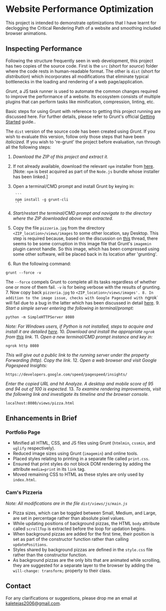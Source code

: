 # Website Performance Optimization

This project is intended to demonstrate optimizations that I have learnt for declogging the Critical Rendering Path of a website and smoothing included browser animations.

## Inspecting Performance

Following the structure frequently seen in web development, this project has two copies of the source code. First is the `src` (short for _source_) folder where the code rests in human-readable format. The other is `dist` (short for _distribution_) which incorporates all modifications that eliminate typical bottlenecks in the loading and rendering of a web page/application.

_Grunt_, a JS task runner is used to automate the common changes required to improve the performance of a website. Its ecosystem consists of multiple plugins that can perform tasks like minification, compression, linting, etc.

Basic steps for using Grunt with reference to getting this project running are discussed here. For further details, please refer to Grunt's official [Getting Started](http://gruntjs.com/getting-started) guide..

The `dist` version of the source code has been created using _Grunt_. If you wish to evaluate this version, follow only those steps that have been _italicized_. If you wish to 're-grunt' the project before evaluation, run through all the following steps:

1. _Download the ZIP of this project and extract it._
2. If not already available, download the relevant `npm` installer from [here](https://nodejs.org/en/download/). [Note: `npm` is best acquired as part of the `Node.js` bundle whose installer has been linked.]
3. Open a terminal/CMD prompt and install Grunt by keying in:

        ```
        npm install -g grunt-cli
        ```
4. _Start/restart the terminal/CMD prompt and navigate to the directory where the ZIP downloaded above was extracted._
5. Copy the file `pizzeria.jpg` from the directory `<ZIP_location>/views/images` to some other location, say Desktop. This step is required because, based on the discussion on [this](https://discussions.udacity.com/t/grunt-contrib-imagemin-plugin-not-optimizing-images/35478) thread, there seems to be some corruption in this image file that Grunt's `imagemin` plugin cannot handle. So this image, which has been compressed using some other software, will be placed back in its location after 'grunting'.
6. Run the following command:
```
grunt --force -v
```
The `--force` compels Grunt to complete all its tasks regardless of whether one or more of them fail. `-v` is for being verbose with the results of grunting.
7. Now copy back `pizzeria.jpg` to `<ZIP_location>/views/images'.
8. In addition to the image issue, checks with Google Pagespeed with `ngrok` will fail due to a bug in the latter which has been discussed in detail [here](https://github.com/inconshreveable/ngrok/issues/243).
9. _Start a simple server entering the following in terminal/prompt:_
```
python -m SimpleHTTPServer 8080
```
_Note: For Windows users, if Python is not installed, steps to acquire and install it are detailed [here](http://docs.python-guide.org/en/latest/starting/install/win/)._
10. _Download and install the appropriate `ngrok` from [this](https://ngrok.com/download) link._
11. _Open a new terminal/CMD prompt instance and key in:_
```
ngrok http 8080
```
_This will give out a public link to the running server under the property *Forwarding* (http). Copy the link._
12. _Open a web browser and visit Google Pagespeed Insights:_
```
https://developers.google.com/speed/pagespeed/insights/
```
_Enter the copied URL and hit *Analyze*. A desktop and mobile score of 95 and 94 out of 100 is expected._
13. _To examine rendering improvements, visit the following link and investigate its timeline and the browser console._
```
localhost:8080/views/pizza.html
```

## Enhancements in Brief

### Portfolio Page

- Minified all HTML, CSS, and JS files using Grunt (`htmlmin`, `cssmin`, and `uglify` respectively).
- Reduced image sizes using Grunt (`imagemin`) and online tools.
- Placed styles relating to printing in a separate file called `print.css`.
- Ensured that print styles do not block DOM rendering by adding the attribute `media=print` in its `link` tag.
- Moved remaining CSS to HTML as these styles are only used by `index.html`.

### Cam's Pizzeria

_Note: All modifications are in the file `dist/views/js/main.js`_

- Pizza sizes, which can be toggled between Small, Medium, and Large, are set in percentage rather than absolute pixel values.
- While updating positions of background pizzas, the HTML `body` attribute called `scrollTop` is extracted before the loop for updation begins.
- When background pizzas are added for the first time, their position is set as part of the constructor function rather than calling `updatePositions`.
- Styles shared by background pizzas are defined in the `style.css` file rather than the constructor function.
- As background pizzas are the only bits that are animated while scrolling, they are suggested for a separate layer to the browser by adding the `will-change: transform;` property to their class.

## Contact

For any clarifications or suggestions, please drop me an email at [kaletejas2006@gmail.com](mailto:kaletejas2006@gmail.com).
